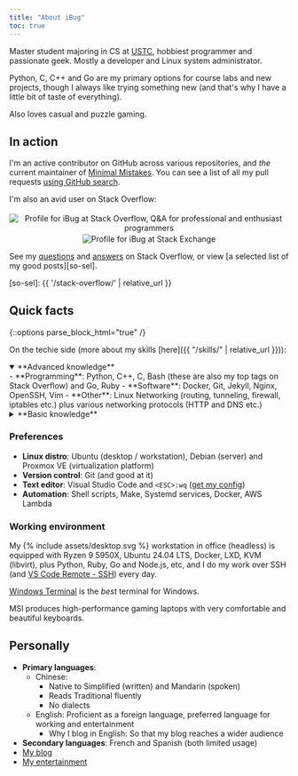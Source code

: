 ```yaml
---
title: "About iBug"
toc: true
---
```


Master student majoring in CS at [USTC][USTC], hobbiest programmer and passionate geek. Mostly a developer and Linux system administrator.

  [USTC]: https://en.ustc.edu.cn/

Python, C, C++ and Go are my primary options for course labs and new projects, though I always like trying something new (and that's why I have a little bit of taste of everything).

Also loves casual and puzzle gaming.

## In action

I'm an active contributor on GitHub across various repositories, and *the* current maintainer of [Minimal Mistakes][mm]. You can see a list of all my pull requests [using GitHub search][all-prs].

  [mm]: https://mmistakes.github.io/minimal-mistakes/
  [all-prs]: https://github.com/pulls?utf8=%E2%9C%93&q=is%3Apr+author%3AiBug+archived%3Afalse "All of iBug's pull requests on GitHub"

I'm also an avid user on Stack Overflow:

<p><center>
<a href="https://stackoverflow.com/users/5958455/ibug" style="text-decoration: initial;">
<img alt="Profile for iBug at Stack Overflow, Q&A for professional and enthusiast programmers" src="https://stackoverflow.com/users/flair/5958455.png" class="card" style="margin-top: 0.2rem;"/>
</a>
<a href="https://stackexchange.com/users/7886663/ibug" style="text-decoration: initial;">
<img alt="Profile for iBug at Stack Exchange" src="https://stackexchange.com/users/flair/7886663.png" class="card" style="margin-top: 0.2rem;"/>
</a>
</center></p>

See my [questions][so-q] and [answers][so-a] on Stack Overflow, or view [a selected list of my good posts][so-sel].

  [so-q]: https://stackoverflow.com/users/5958455/ibug?tab=questions "iBug's questions on Stack Overflow"
  [so-a]: https://stackoverflow.com/users/5958455/ibug?tab=answers "iBug's answers on Stack Overflow"
  [so-sel]: {{ '/stack-overflow/' | relative_url }}

## Quick facts

{::options parse_block_html="true" /}

On the techie side (more about my skills [here]({{ "/skills/" | relative_url }})):

<details open markdown="1">
<summary> **Advanced knowledge**
</summary>
- **Programming**:
  Python,
  C++,
  C,
  Bash
  (these are also my top tags on Stack Overflow) and
  Go,
  Ruby
- **Software**:
  Docker,
  Git,
  Jekyll,
  Nginx,
  OpenSSH,
  Vim
- **Other**: Linux Networking (routing, tunneling, firewall, iptables etc.)
  plus various networking protocols (HTTP and DNS etc.)
</details>

<details markdown="1">
<summary> **Basic knowledge**
</summary>
- **Programming**: the Web Trilogy (HTML / CSS / JavaScript), Node.js, VBScript
- **Framework**:
  Ruby on Rails,
  Bootstrap,
  jQuery,
  Flask,
  [Electron](https://www.electronjs.org/)
- **Software**:
  [Proxmox VE](https://www.proxmox.com/en/proxmox-ve),
  a little bit of everything on Ubuntu and Debian servers,
  Make,
  LXC / LXD,
  ZFS
</details>

### Preferences

- **Linux distro**: Ubuntu (desktop / workstation), Debian (server) and Proxmox VE (virtualization platform)
- **Version control**: Git (and good at it)
- **Text editor**: Visual Studio Code and `<ESC>:wq` ([get my config](https://i.ibug.io/conf/vimrc))
- **Automation**: Shell scripts, Make, Systemd services, Docker, AWS Lambda

### Working environment

My <span class="svg-inline" style="transform: translateY(0.166667em);">{% include assets/desktop.svg %}</span> workstation in office (headless) is equipped with Ryzen 9 5950X, Ubuntu 24.04 LTS, Docker, LXD, KVM (libvirt), plus Python, Ruby, Go and Node.js, etc, and I do my work over SSH (and [VS Code Remote - SSH](https://code.visualstudio.com/docs/remote/ssh)) every day.

[Windows Terminal](https://aka.ms/terminal) is the *best* terminal for Windows.

MSI produces high-performance gaming laptops with very comfortable and beautiful keyboards.

## Personally

- **Primary languages**:
  - Chinese:
    - Native to Simplified (written) and Mandarin (spoken)
    - Reads Traditional fluently
    - No dialects
  - English: Proficient as a foreign language, preferred language for working and entertainment
    - Why I blog in English: So that my blog reaches a wider audience <i class="fas fa-users"></i>
- **Secondary languages**: French and Spanish (both limited usage)
- [My blog](/blog/)
- [My entertainment](/entertainment/)
